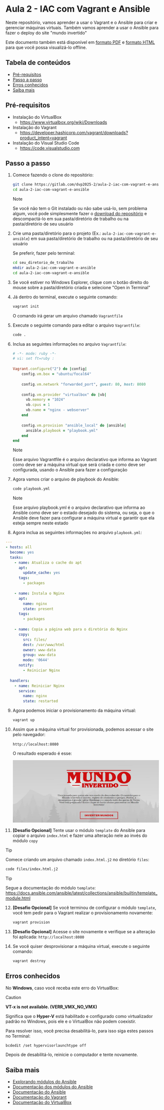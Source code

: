 # Aula 2 - IAC com Vagrant e Ansible

Neste repositório, vamos aprender a usar o Vagrant e o Ansible para criar e gerenciar máquinas virtuais.
Também vamos aprender a usar o Ansible para fazer o deploy do site "mundo invertido"

Este documento também está disponível em [formato PDF](docs/README.pdf) e [formato HTML](docs/README.html) para que você possa visualizá-lo offline.

## Tabela de conteúdos

- [Pré-requisitos](#pré-requisitos)
- [Passo a passo](#passo-a-passo)
- [Erros conhecidos](#erros-conhecidos)
- [Saiba mais](#saiba-mais)

## Pré-requisitos

- Instalação do VirtualBox
    - https://www.virtualbox.org/wiki/Downloads
- Instalação do Vagrant
    - https://developer.hashicorp.com/vagrant/downloads?product_intent=vagrant
- Instalação do Visual Studio Code
    - https://code.visualstudio.com


## Passo a passo 

1. Comece fazendo o clone do repositório:
    ```bash
    git clone https://gitlab.com/dvp2025-2/aula-2-iac-com-vagrant-e-ansible.git
    cd aula-2-iac-com-vagrant-e-ansible
    ```

    > [!NOTE]
    > Se você não tem o Git instalado ou não sabe usá-lo, sem problema algum, você pode simplesmente fazer o [download do repositório](https://gitlab.com/dvp2025-2/aula-2-iac-com-vagrant-e-ansible/-/archive/main/aula-2-iac-com-vagrant-e-ansible-main.zip) e descompactá-lo em sua pasta/diretório de trabalho ou na pasta/diretório de seu usuário

2. Crie uma pasta/diretório para o projeto (Ex.: `aula-2-iac-com-vagrant-e-ansible`) em sua pasta/diretório de trabalho ou na pasta/diretório de seu usuário

    Se preferir, fazer pelo terminal:
    ```bash
    cd seu_diretorio_de_trabalho
    mkdir aula-2-iac-com-vagrant-e-ansible
    cd aula-2-iac-com-vagrant-e-ansible
    ```

3. Se você estiver no Windows Explorer, clique com o botão direito do mouse sobre a pasta/diretório criada e selecione "Open in Terminal"
4. Já dentro do terminal, execute o seguinte comando:
    ```bash
    vagrant init
    ```
    O comando irá gerar um arquivo chamado `Vagrantfile`
5. Execute o seguinte comando para editar o arquivo `Vagrantfile`:
    ```bash
    code .
    ```
6. Inclua as seguintes informações no arquivo `Vagrantfile`:
    ```ruby
    # -*- mode: ruby -*-
    # vi: set ft=ruby :

    Vagrant.configure("2") do |config|
        config.vm.box = "ubuntu/focal64"
    
        config.vm.network "forwarded_port", guest: 80, host: 8080

        config.vm.provider "virtualbox" do |vb|
          vb.memory = "1024"
          vb.cpus = 1
          vb.name = "nginx - webserver"
        end

        config.vm.provision "ansible_local" do |ansible|
          ansible.playbook = "playbook.yml"
        end
    end
    ```
    > [!NOTE]
    > Esse arquivo Vagrantfile é o arquivo declarativo que informa ao Vagrant como deve ser a máquina virtual que será criada e como deve ser configurada, usando o Ansible para fazer a configuração

7. Agora vamos criar o arquivo de playbook do Ansible:
    
    ```bash
    code playbook.yml
    ```
    > [!NOTE]
    > Esse arquivo playbook.yml é o arquivo declarativo que informa ao Ansible como deve ser o estado desejado do sistema, ou seja, o que o Ansible deve fazer para configurar a máquina virtual e garantir que ela esteja sempre neste estado

8. Agora inclua as seguintes informações no arquivo `playbook.yml`:
    
```yaml
---
- hosts: all
  become: yes
  tasks:
    - name: Atualiza o cache do apt
      apt:
        update_cache: yes
      tags:
        - packages

    - name: Instala o Nginx
      apt:
        name: nginx
        state: present
      tags:
        - packages

    - name: Copia a página web para o diretório do Nginx
      copy:
        src: files/
        dest: /var/www/html
        owner: www-data
        group: www-data
        mode: '0644'
      notify:
        - Reiniciar Nginx

  handlers:
    - name: Reiniciar Nginx
      service:
        name: nginx
        state: restarted
```

9. Agora podemos iniciar o provisionamento da máquina virtual:
    ```bash
    vagrant up
    ```

10. Assim que a máquina virtual for provisionada, podemos acessar o site pelo navegador:
    
    `http://localhost:8080`

    O resultado esperado é esse:

    ![Mundo Invertido](docs/images/mundo_invertido.png)

11. **[Desafio Opcional]** Tente usar o módulo `template` do Ansible para copiar o arquivo `index.html` e fazer uma alteração nele ao invés do módulo `copy`

> [!TIP]
> Comece criando um arquivo chamado `index.html.j2` no diretório `files`:
>    ```bash
>    code files/index.html.j2
>    ```

> [!TIP]
> Segue a documentação do módulo `template`: https://docs.ansible.com/ansible/latest/collections/ansible/builtin/template_module.html 

12. **[Desafio Opcional]** Se você terminou de configurar o módulo `template`, você tem pedir para o Vagrant realizar o provisionamento novamente:
    ```bash
    vagrant provision
    ```

13. **[Desafio Opcional]** Acesse o site novamente e verifique se a alteração foi aplicada:
    `http://localhost:8080`

14. Se você quiser desprovisionar a máquina virtual, execute o seguinte comando:
    ```bash
    vagrant destroy
    ```

## Erros conhecidos

No **Windows**, caso você receba este erro do VirtualBox:

> [!CAUTION]
> **VT-x is not available. (VERR_VMX_NO_VMX)**

Significa que o **Hyper-V** está habilitado e configurado como virtualizador padrão no Windows, pois ele e o VirtualBox não podem coexistir.

Para resolver isso, você precisa desabilitá-lo, para isso siga estes passos no Terminal:

```bash
bcdedit /set hypervisorlaunchtype off
```

Depois de desabilitá-lo, reinicie o computador e tente novamente.

## Saiba mais

- [Explorando módulos do Ansible](https://nerdexpert.com.br/explorando-modulos-do-ansible/)
- [Documentação dos módulos do Ansible](https://docs.ansible.com/ansible/latest/collections/ansible/builtin/index.html)
- [Documentação do Ansible](https://docs.ansible.com/ansible/latest/index.html)
- [Documentação do Vagrant](https://www.vagrantup.com/docs)
- [Documentação do VirtualBox](https://www.virtualbox.org/wiki/Documentation)
